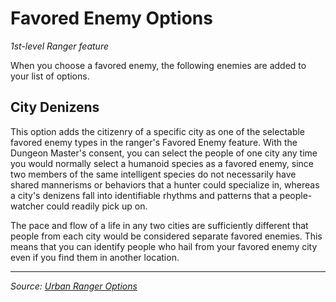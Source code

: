 # Favored Enemy Options

_1st-level Ranger feature_

When you choose a favored enemy, the following enemies are added to your list of options.

## City Denizens

This option adds the citizenry of a specific city as one of the selectable favored enemy types in the ranger's Favored Enemy feature. With the Dungeon Master's consent, you can select the people of one city any time you would normally select a humanoid species as a favored enemy, since two members of the same intelligent species do not necessarily have shared mannerisms or behaviors that a hunter could specialize in, whereas a city's denizens fall into identifiable rhythms and patterns that a people-watcher could readily pick up on.

The pace and flow of a life in any two cities are sufficiently different that people from each city would be considered separate favored enemies. This means that you can identify people who hail from your favored enemy city even if you find them in another location.

---

_Source: [Urban Ranger Options](https://github.com/mpanighetti/dnd5e-urban-ranger-options)_
